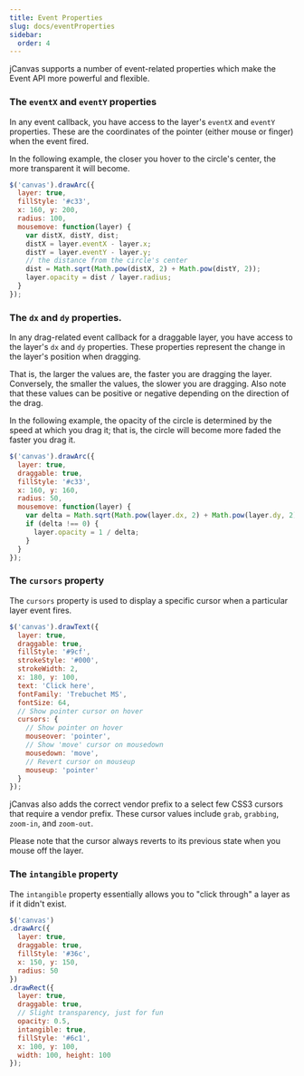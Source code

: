 ```yaml
---
title: Event Properties
slug: docs/eventProperties
sidebar:
  order: 4
---
```


jCanvas supports a number of event-related properties which make the Event API more powerful and flexible.

### The `eventX` and `eventY` properties

In any event callback, you have access to the layer's `eventX` and `eventY` properties. These are the coordinates of the pointer (either mouse or finger) when the event fired.

In the following example, the closer you hover to the circle's center, the more transparent it will become.

```js
$('canvas').drawArc({
  layer: true,
  fillStyle: '#c33',
  x: 160, y: 200,
  radius: 100,
  mousemove: function(layer) {
    var distX, distY, dist;
    distX = layer.eventX - layer.x;
    distY = layer.eventY - layer.y;
    // the distance from the circle's center
    dist = Math.sqrt(Math.pow(distX, 2) + Math.pow(distY, 2));
    layer.opacity = dist / layer.radius;
  }
});
```

### The `dx` and `dy` properties.

In any drag-related event callback for a draggable layer, you have access to the layer's `dx` and `dy` properties. These properties represent the change in the layer's position when dragging.

That is, the larger the values are, the faster you are dragging the layer. Conversely, the smaller the values, the slower you are dragging. Also note that these values can be positive or negative depending on the direction of the drag.

In the following example, the opacity of the circle is determined by the speed at which you drag it; that is, the circle will become more faded the faster you drag it.

```js
$('canvas').drawArc({
  layer: true,
  draggable: true,
  fillStyle: '#c33',
  x: 160, y: 160,
  radius: 50,
  mousemove: function(layer) {
    var delta = Math.sqrt(Math.pow(layer.dx, 2) + Math.pow(layer.dy, 2));
    if (delta !== 0) {
      layer.opacity = 1 / delta;
    }
  }
});
```

### The `cursors` property

The `cursors` property is used to display a specific cursor when a particular layer event fires.

```js
$('canvas').drawText({
  layer: true,
  draggable: true,
  fillStyle: '#9cf',
  strokeStyle: '#000',
  strokeWidth: 2,
  x: 180, y: 100,
  text: 'Click here',
  fontFamily: 'Trebuchet MS',
  fontSize: 64,
  // Show pointer cursor on hover
  cursors: {
    // Show pointer on hover
    mouseover: 'pointer',
    // Show 'move' cursor on mousedown
    mousedown: 'move',
    // Revert cursor on mouseup
    mouseup: 'pointer'
  }
});
```

jCanvas also adds the correct vendor prefix to a select few CSS3 cursors that require a vendor prefix. These cursor values include `grab`, `grabbing`, `zoom-in`, and `zoom-out`.

Please note that the cursor always reverts to its previous state when you mouse off the layer.

### The `intangible` property

The `intangible` property essentially allows you to "click through" a layer as if it didn't exist.

```js
$('canvas')
.drawArc({
  layer: true,
  draggable: true,
  fillStyle: '#36c',
  x: 150, y: 150,
  radius: 50
})
.drawRect({
  layer: true,
  draggable: true,
  // Slight transparency, just for fun
  opacity: 0.5,
  intangible: true,
  fillStyle: '#6c1',
  x: 100, y: 100,
  width: 100, height: 100
});
```

